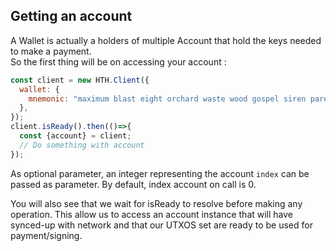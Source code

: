 ## Getting an account

A Wallet is actually a holders of multiple Account that hold the keys needed to make a payment.  
So the first thing will be on accessing your account : 

```js
const client = new HTH.Client({
  wallet: {
    mnemonic: "maximum blast eight orchard waste wood gospel siren parent deer athlete impact",
  },
});
client.isReady().then(()=>{
  const {account} = client;
  // Do something with account
});
```

As optional parameter, an integer representing the account `index` can be passed as parameter. By default, index account on call is 0.

You will also see that we wait for isReady to resolve before making any operation. This allow us to access an account instance that will have synced-up with network and that our UTXOS set are ready to be used for payment/signing.  

